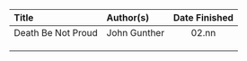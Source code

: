 | Title                                 | Author(s)                       | Date Finished |
| :------------------------------------ | :------------------------------ | :-----------: |
| Death Be Not Proud                    | John Gunther                    | 02.nn         |
|                                       |                                 |               |
|                                       |                                 |               |
|                                       |                                 |               |
